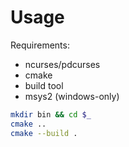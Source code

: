 # Usage

Requirements:
- ncurses/pdcurses
- cmake
- build tool
- msys2 (windows-only)


```bash
mkdir bin && cd $_
cmake ..
cmake --build .
```
